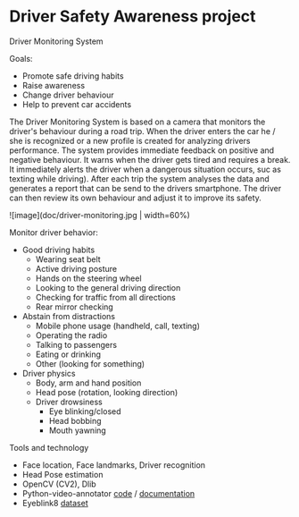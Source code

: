 # Driver Safety Awareness project

Driver Monitoring System

Goals:
* Promote safe driving habits
* Raise awareness
* Change driver behaviour
* Help to prevent car accidents

The Driver Monitoring System is based on a camera that monitors the driver's behaviour during a road trip. When the driver enters the car he / she is recognized or a new profile is created for analyzing drivers performance.
The system provides immediate feedback on positive and negative behaviour. It warns when the driver gets tired and requires a break. It immediately alerts the driver when a dangerous situation occurs, suc as texting while driving). 
After each trip the system analyses the data and generates a report that can be send to the drivers smartphone. The driver can then review its own behaviour and adjust it to improve its safety.

![image](doc/driver-monitoring.jpg | width=60%)

Monitor driver behavior:
  * Good driving habits
    * Wearing seat belt
    * Active driving posture
    * Hands on the steering wheel
    * Looking to the general driving direction
    * Checking for traffic from all directions
    * Rear mirror checking
   * Abstain from distractions
     * Mobile phone usage (handheld, call, texting)
     * Operating the radio
     * Talking to passengers
     * Eating or drinking
     * Other (looking for something)
   * Driver physics
     * Body, arm and hand position
     * Head pose (rotation, looking direction)
     * Driver drowsiness
       * Eye blinking/closed
       * Head bobbing
       * Mouth yawning
  
  
 Tools and technology
 * Face location, Face landmarks, Driver recognition
 * Head Pose estimation
 * OpenCV (CV2), Dlib
 * Python-video-annotator [code](https://github.com/chan0park/video-annotation-tool) / [documentation](https://pythonvideoannotator.readthedocs.io/en/master/index.html)
 * Eyeblink8 [dataset](https://www.blinkingmatters.com/research)